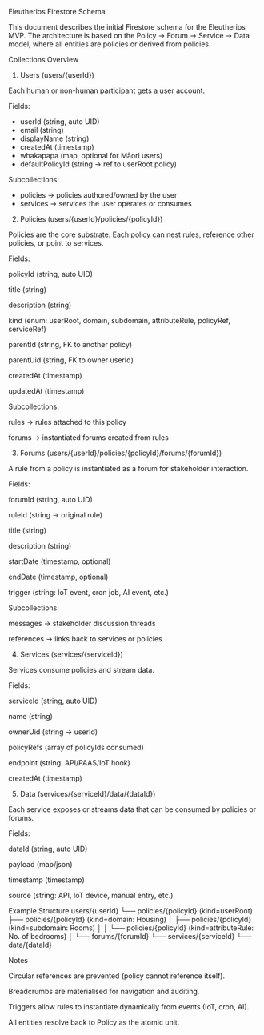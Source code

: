 Eleutherios Firestore Schema

This document describes the initial Firestore schema for the Eleutherios MVP.
The architecture is based on the Policy → Forum → Service → Data model, where all entities are policies or derived from policies.

Collections Overview
1. Users (users/{userId})

Each human or non-human participant gets a user account.

Fields:
* userId (string, auto UID)
* email (string)
* displayName (string)
* createdAt (timestamp)
* whakapapa (map, optional for Māori users)
* defaultPolicyId (string → ref to userRoot policy)

Subcollections:

* policies → policies authored/owned by the user
* services → services the user operates or consumes

2. Policies (users/{userId}/policies/{policyId})

Policies are the core substrate. Each policy can nest rules, reference other policies, or point to services.

Fields:

policyId (string, auto UID)

title (string)

description (string)

kind (enum: userRoot, domain, subdomain, attributeRule, policyRef, serviceRef)

parentId (string, FK to another policy)

parentUid (string, FK to owner userId)

createdAt (timestamp)

updatedAt (timestamp)

Subcollections:

rules → rules attached to this policy

forums → instantiated forums created from rules

3. Forums (users/{userId}/policies/{policyId}/forums/{forumId})

A rule from a policy is instantiated as a forum for stakeholder interaction.

Fields:

forumId (string, auto UID)

ruleId (string → original rule)

title (string)

description (string)

startDate (timestamp, optional)

endDate (timestamp, optional)

trigger (string: IoT event, cron job, AI event, etc.)

Subcollections:

messages → stakeholder discussion threads

references → links back to services or policies

4. Services (services/{serviceId})

Services consume policies and stream data.

Fields:

serviceId (string, auto UID)

name (string)

ownerUid (string → userId)

policyRefs (array of policyIds consumed)

endpoint (string: API/PAAS/IoT hook)

createdAt (timestamp)

5. Data (services/{serviceId}/data/{dataId})

Each service exposes or streams data that can be consumed by policies or forums.

Fields:

dataId (string, auto UID)

payload (map/json)

timestamp (timestamp)

source (string: API, IoT device, manual entry, etc.)

Example Structure
users/{userId}
  └── policies/{policyId} (kind=userRoot)
        ├── policies/{policyId} (kind=domain: Housing)
        │     ├── policies/{policyId} (kind=subdomain: Rooms)
        │     │     └── policies/{policyId} (kind=attributeRule: No. of bedrooms)
        │     └── forums/{forumId}
        └── services/{serviceId}
              └── data/{dataId}

Notes

Circular references are prevented (policy cannot reference itself).

Breadcrumbs are materialised for navigation and auditing.

Triggers allow rules to instantiate dynamically from events (IoT, cron, AI).

All entities resolve back to Policy as the atomic unit.
